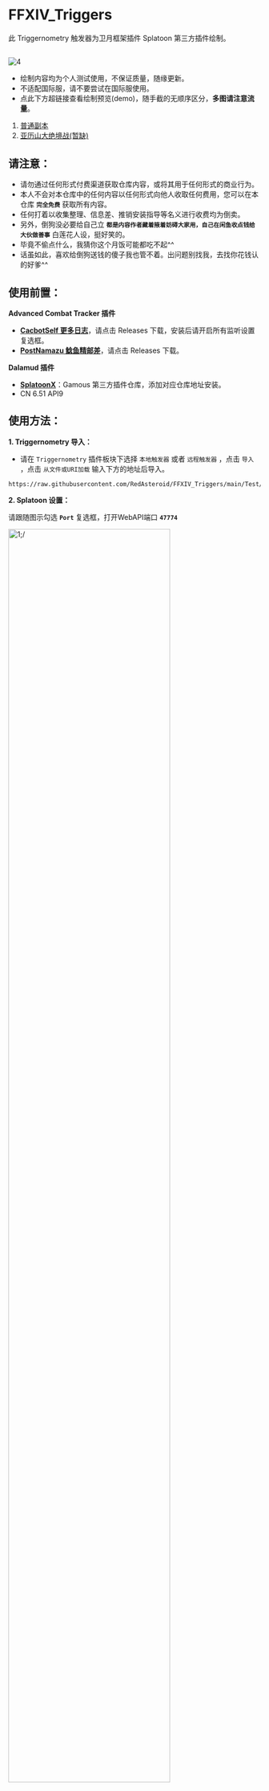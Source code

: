﻿# FFXIV_Triggers

此 Triggernometry 触发器为卫月框架插件 Splatoon 第三方插件绘制。

##

![4](https://raw.githubusercontent.com/RedAsteroid/FFXIV_Triggers/main/demo/img0/0.jpg)

- 绘制内容均为个人测试使用，不保证质量，随缘更新。
- 不适配国际服，请不要尝试在国际服使用。
- 点此下方超链接查看绘制预览(demo)，随手截的无顺序区分，**多图请注意流量**。

1. [普通副本](https://github.com/RedAsteroid/FFXIV_Triggers/blob/main/demo/img1.md)
2. [亚历山大绝境战(暂缺)](https://github.com/RedAsteroid/FFXIV_Triggers/blob/main/demo/img2.md)

## 请注意：

- 请勿通过任何形式付费渠道获取仓库内容，或将其用于任何形式的商业行为。
- 本人不会对本仓库中的任何内容以任何形式向他人收取任何费用，您可以在本仓库 **`完全免费`** 获取所有内容。
- 任何打着以收集整理、信息差、推销安装指导等名义进行收费均为倒卖。
- 另外，倒狗没必要给自己立 **`都是内容作者藏着掖着妨碍大家用，自己在闲鱼收点钱给大伙做善事`** 白莲花人设，挺好笑的。
- 毕竟不偷点什么，我猜你这个月饭可能都吃不起^^
- 话虽如此，喜欢给倒狗送钱的傻子我也管不着。出问题别找我，去找你花钱认的好爹^^

## 使用前置：
**Advanced Combat Tracker 插件**
- [**CacbotSelf 更多日志**](https://github.com/tssailzz8/cacbotSelf)，请点击 Releases 下载，安装后请开启所有监听设置复选框。
- [**PostNamazu 鲶鱼精邮差**](https://github.com/Natsukage/PostNamazu)，请点击 Releases 下载。

**Dalamud 插件**
- [**SplatoonX**](https://github.com/gamous/DalamudPluginsCN-Dev)：Gamous 第三方插件仓库，添加对应仓库地址安装。
- CN 6.51 API9

## 使用方法：
**1. Triggernometry 导入：**

- 请在 `Triggernometry` 插件板块下选择 `本地触发器` 或者 `远程触发器` ，点击 `导入` ，点击 `从文件或URI加载` 输入下方的地址后导入。
  
```
https://raw.githubusercontent.com/RedAsteroid/FFXIV_Triggers/main/Test/Testtriggers_pure.xml
```

**2. Splatoon 设置：**

请跟随图示勾选 **`Port`** 复选框，打开WebAPI端口 **`47774`**

<img src="https://raw.githubusercontent.com/RedAsteroid/FFXIV_Triggers/main/img/1.png" width=80% alt=1;/>

<img src="https://raw.githubusercontent.com/RedAsteroid/FFXIV_Triggers/main/img/2.png" width=80% alt=2;/>

**3. CactbotSelf(MoreLogLine) 设置：**

请跟随图示勾选 **`开启监控ACtorCast`**，**`开启监控ACtorMove`**，**`开启监控ACtorSet`** 复选框。

<img src="https://raw.githubusercontent.com/RedAsteroid/FFXIV_Triggers/main/img/4.png" wid=80% alt=3;/>

配置问题：[CactbotSelf(MoreLogLine)解决默认不勾选](https://docs.qq.com/doc/DZE9Sa1FxSmdZZ2Fo)

## 触发器有以下内容：
* 部分迷宫挑战/讨伐歼灭战
* 巴尔巴莉希娅歼殛战
* 亚历山大绝境战
* 究极神兵绝境战 \(测试\)

## 其他
- 预览图里的卫月样式：[**Catppuccin Macchiato v1**](https://github.com/RedAsteroid/FFXIV_Triggers/blob/main/img/dalamud_theme.md)
- 触发器目前使用 [阿洛(MnFen)](https://github.com/MnFeN) 预览版更改，详见[此处](https://www.bilibili.com/video/BV1tH4y1o7Yx)，如有兼容问题请提Issues。
- 如果您只是想使用 **`亚历山大绝境战 (TEA)`** 触发器绘制，请导入下方地址。
```
https://raw.githubusercontent.com/RedAsteroid/FFXIV_Triggers/main/Test/TEAdraw.xml
```

# 耻辱墙

闲鱼：浒山森森 

[**详情请点击此处查看**](https://github.com/RedAsteroid/FFXIV_Triggers/blob/main/img/resell/1st/full.md)

**倒卖免费资源自始至终是为人不齿的行为，任何借口都无法掩饰倒狗人格上的卑劣。**

<img src="https://raw.githubusercontent.com/RedAsteroid/FFXIV_Triggers/main/img/resell/1st/1.png" width=40% alt=5;/><img src="https://raw.githubusercontent.com/RedAsteroid/FFXIV_Triggers/main/img/resell/1st/2.png" width=40% alt=6;/>

### 倒卖本仓库内容与一系列卫月插件，更改/抹去署名并在闲鱼上架
- **拆分了本仓库的触发器分成三个品类进行倒卖(绝亚、绝亚以外内容、绝亚与其他绝本触发器捆绑)**
- **抹去Github仓库信息，装模作样地修改命名日期，美其名曰：优化**。

##

<img src="https://raw.githubusercontent.com/RedAsteroid/FFXIV_Triggers/main/img/resell/1st/main.jpg" width=40% alt=4;/><img src="https://raw.githubusercontent.com/RedAsteroid/FFXIV_Triggers/main/img/resell/1st/4.jpg" width=50% alt=8;/>

- **被其他作者挂了，写小作文洗白自己的倒卖行为**

## 后续 1

<img src="https://raw.githubusercontent.com/RedAsteroid/FFXIV_Triggers/main/img/resell/1st/7.png" width=40% alt=11;/>

总结一下：

- 删了第一篇小作文方便岁月史书
- 别人也倒卖怎么只攻击我
- 闲鱼都不管你管我
- 就算我继续倒卖，你能拿我怎样

每次逛闲鱼都有新花样，这次是茶味白莲花撒泼，倒狗也想要立着挣钱，怎么不接着装了^^

闲鱼纵容盗版怎么怎么样我不关心，我只针对这条茶味母狗~

不是群友提醒我，我根本不知道分尸资源倒卖的事情。这并不罕见，你的同行就有不少这么做的。**但是写小作文跳脸的，目前只有你一个。**

另外你也不用给自己加戏 **`我说了，我就是来玩的`** ，**特意在闲鱼上倒卖免费资源赚钱** ，倒卖偷来的东西可真好玩啊~

我写个耻辱墙也确实没法阻止你继续倒卖，最多影响一点点销量，也许不影响？谁知道呢，我只要发了就算完成任务~ 

看你成交量赚了有小几千了，这个月应该吃得起饭了吧，希望你吃饭的时候别被噎死了^^

##

我没有兴趣在贼窝里扩散自己的爱心，尤其是像你这条浑身发骚的母狗我可闻不了。

但如果有人愿意在闲鱼 **`免费分享`** 我的资源我是欢迎的。

## 后续 2

<img src="https://raw.githubusercontent.com/RedAsteroid/FFXIV_Triggers/main/img/resell/1st/8.jpg" width=40% alt=12;/>

不太懂倒狗是不是大小脑萎缩了，车轱辘话又重说了一遍，撒泼打滚老三样，还急眼了^^ 

倒狗的小作文就好比高考作文最后半小时一点没写，绞尽脑汁最后连及格分也打不上的垃圾。  
通篇以不知所谓的借口维护自己 **`倒卖行为是正当的`**，嘲讽耻辱墙毫无用处，借同行打掩护撇清自己的 **`倒卖行为并非倒卖`**，最后莫名其妙的升华 **`7.0也继续倒卖`** 一副抗争到底的嘴脸。  
  
**说到底，不过是条尝到甜头的倒狗。**

**然而倒狗就是倒狗，你的小作文再如何辩解也无法掩饰 `你在闲鱼开店倒卖免费资源的事实`。**

既然倒狗开始滚刀我也懒得多说废话，如果还有后续估计想必也是 **`就算我继续倒卖，你能拿我怎样`** 之类的说辞。

最后结果无非是倒狗死号又或者没死号，我要做的也就公示一下，我不想白白当一只下金蛋的鹅，仅此而已。  
无论结果如何我都不会有任何金钱与名誉上的损失。但倒狗恰恰相反，要是真死号我不觉得倒狗这能力还能开小号继续做，死号等于一切都结束了。

**所以，有没有考虑找个班上？是因为上班不体面吗？至少比做全职倒狗体面多了不是吗？**  

另外倒狗也不用每隔几小时来我仓库转几圈，访客也不多，你不会觉得我不知道吧^^

**`欢迎大家积极举报，举报方式在文档底部，如有更多的关于倒狗信息，欢迎Email。`**

感谢您看到这里，后续会精简README，如有更多后续将放至详情页。

## 最后重申我为什么要将此人挂至耻辱墙：

**倒卖本仓库内容与一系列卫月插件，更改/抹去署名并在闲鱼上架**
- **拆分了本仓库的触发器分成三个品类进行倒卖(绝亚、绝亚以外内容、绝亚与其他绝本触发器捆绑)**
- **抹去Github仓库信息，装模作样地修改命名日期，美其名曰：优化。**
- **被其他作者挂了，写小作文洗白自己的倒卖行为**

**除此之外，倒狗也在倒卖我其他仓库的资源，所以这并不只是一件事。**

### 倒卖免费资源自始至终是为人不齿的行为，任何借口都无法掩饰倒狗人格上的卑劣。

## 举报

路过的朋友如果方便的话请动动小手举办~ 方法在下面了~

附倒狗小店页面与个人名片，欢迎积极举报倒狗。举报理由选择 **`禁限售商品-通讯类非法商品服务、假证等非法用途工具`** 内容填写 **`倒卖免费资源，外挂类商品属于非法出版物，倒卖将构成非法经营罪`** ，附上仓库地址。
```
https://github.com/RedAsteroid/FFXIV_Triggers
```

如果您觉得输入麻烦，您可以快捷复制下方文本作为内容填写，举报理由选择以下其中之一 **`禁限售商品-通讯类非法商品服务、假证等非法用途工具`** 。
```
倒卖免费资源，源地址：https://github.com/RedAsteroid/FFXIV_Triggers 外挂类商品属于非法出版物，倒卖将构成非法经营罪。
```

<img src="https://raw.githubusercontent.com/RedAsteroid/FFXIV_Triggers/main/img/resell/1st/5.jpg" width=40% alt=9;/><img src="https://raw.githubusercontent.com/RedAsteroid/FFXIV_Triggers/main/img/resell/1st/6.png" width=40% alt=10;/>

待补充...